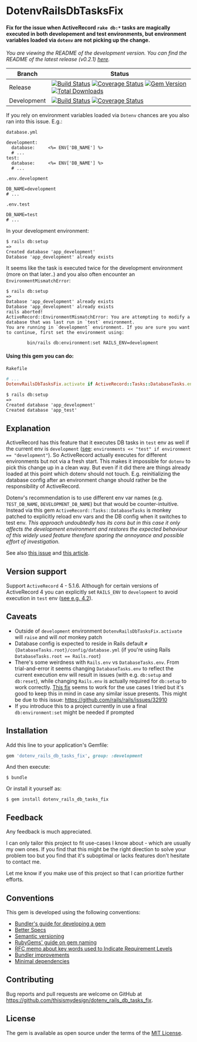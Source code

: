 # DotenvRailsDbTasksFix

#### Fix for the issue when ActiveRecord `rake db:*` tasks are magically executed in both developement and test environments, but environment variables loaded via `dotenv` are not picking up the change.

*You are viewing the README of the development version. You can find the README of the latest release (v0.2.1) [here](https://github.com/thisismydesign/dotenv_rails_db_tasks_fix/releases/tag/v0.2.1).*

| Branch | Status |
| ------ | ------ |
| Release | [![Build Status](https://travis-ci.org/thisismydesign/dotenv_rails_db_tasks_fix.svg?branch=release)](https://travis-ci.org/thisismydesign/dotenv_rails_db_tasks_fix)   [![Coverage Status](https://coveralls.io/repos/github/thisismydesign/dotenv_rails_db_tasks_fix/badge.svg?branch=release)](https://coveralls.io/github/thisismydesign/dotenv_rails_db_tasks_fix?branch=release)   [![Gem Version](https://badge.fury.io/rb/dotenv_rails_db_tasks_fix.svg)](https://badge.fury.io/rb/dotenv_rails_db_tasks_fix)   [![Total Downloads](http://ruby-gem-downloads-badge.herokuapp.com/dotenv_rails_db_tasks_fix?type=total)](https://rubygems.org/gems/dotenv_rails_db_tasks_fix) |
| Development | [![Build Status](https://travis-ci.org/thisismydesign/dotenv_rails_db_tasks_fix.svg?branch=master)](https://travis-ci.org/thisismydesign/dotenv_rails_db_tasks_fix)   [![Coverage Status](https://coveralls.io/repos/github/thisismydesign/dotenv_rails_db_tasks_fix/badge.svg?branch=master)](https://coveralls.io/github/thisismydesign/dotenv_rails_db_tasks_fix?branch=master) |

If you rely on environment variables loaded via `Dotenv` chances are you also ran into this issue. E.g.:

`database.yml`
```
development:
  database:     <%= ENV['DB_NAME'] %>
  # ...
test:
  database:     <%= ENV['DB_NAME'] %>
  # ...
```

`.env.development`
```
DB_NAME=development
# ...
```

`.env.test`
```
DB_NAME=test
# ...
```

In your development environment:

```
$ rails db:setup
=>
Created database 'app_development'
Database 'app_development' already exists
```

It seems like the task is executed twice for the development environment (more on that later..) and you also often encounter an `EnvironmentMismatchError`:

```
$ rails db:setup
=>
Database 'app_development' already exists
Database 'app_development' already exists
rails aborted!
ActiveRecord::EnvironmentMismatchError: You are attempting to modify a database that was last run in `test` environment.
You are running in `development` environment. If you are sure you want to continue, first set the environment using:

        bin/rails db:environment:set RAILS_ENV=development
```

#### Using this gem you can do:

`Rakefile`
```ruby
# ...
DotenvRailsDbTasksFix.activate if ActiveRecord::Tasks::DatabaseTasks.env.eql?("development") # or Rails.env
```

```
$ rails db:setup
=>
Created database 'app_development'
Created database 'app_test'
```

## Explanation

ActiveRecord has this feature that it executes DB tasks in `test` env as well if the current env is `development` ([see](https://github.com/rails/rails/blob/v5.1.5/activerecord/lib/active_record/tasks/database_tasks.rb#L300):
`environments << "test" if environment == "development"`). So ActiveRecord actually executes for different environments but not via a fresh start. This makes it impossible for `dotenv` to pick this change up in a clean way. But even if it did there are things already loaded at this point which dotenv should not touch. E.g. reinitializing the database config after an environment change should rather be the responsibility of ActiveRecord.

Dotenv's recommendation is to use different env var names (e.g. `TEST_DB_NAME`, `DEVELOPMENT_DB_NAME`) but that would be counter-intuitive. Instead via this gem `ActiveRecord::Tasks::DatabaseTasks` is monkey patched to explicitly reload env vars and the DB config when it switches to test env. *This approach undoubtedly has its cons but in this case it only affects the development environment and restores the expected behaviour of this widely used feature therefore sparing the annoyance and possible effort of investigation.*

See also [this issue](https://github.com/thisismydesign/dotenv_rails_db_tasks_fix) and [this article](http://www.zhuwu.me/blog/posts/rake-db-tasks-always-runs-twice-in-development-environment).

## Version support

Support `ActiveRecord` 4 - 5.1.6. Although for certain versions of ActiveRecord 4 you can explicitly set `RAILS_ENV` to `development` to avoid execution in `test` env ([see e.g. 4.2](https://github.com/rails/rails/blob/v4.2.0/activerecord/lib/active_record/tasks/database_tasks.rb#L271)).

## Caveats

- Outside of `development` environment `DotenvRailsDbTasksFix.activate` will `raise` and will _not_ monkey patch
- Database config is expected to reside in Rails default `#{DatabaseTasks.root}/config/database.yml` (if you're using Rails `DatabaseTasks.root == Rails.root`)
- There's some weirdness with `Rails.env` vs `DatabaseTasks.env`. From trial-and-error it seems changing `DatabaseTasks.env` to reflect the current execution env will result in issues (with e.g. `db:setup` and `db:reset`), while changing `Rails.env` is actually required for `db:setup` to work correctly. [This fix](https://github.com/thisismydesign/dotenv_rails_db_tasks_fix/blob/v0.2.0/lib/dotenv_rails_db_tasks_fix.rb#L25-L29) seems to work for the use cases I tried but it's good to keep this in mind in case any similar issue presents. This might be due to this issue: https://github.com/rails/rails/issues/32910
- If you introduce this to a project currently in use a final `db:environment:set` might be needed if prompted

## Installation

Add this line to your application's Gemfile:

```ruby
gem 'dotenv_rails_db_tasks_fix', group: :development
```

And then execute:

    $ bundle

Or install it yourself as:

    $ gem install dotenv_rails_db_tasks_fix

## Feedback

Any feedback is much appreciated.

I can only tailor this project to fit use-cases I know about - which are usually my own ones. If you find that this might be the right direction to solve your problem too but you find that it's suboptimal or lacks features don't hesitate to contact me.

Let me know if you make use of this project so that I can prioritize further efforts.

## Conventions

This gem is developed using the following conventions:
- [Bundler's guide for developing a gem](http://bundler.io/v1.14/guides/creating_gem.html)
- [Better Specs](http://www.betterspecs.org/)
- [Semantic versioning](http://semver.org/)
- [RubyGems' guide on gem naming](http://guides.rubygems.org/name-your-gem/)
- [RFC memo about key words used to Indicate Requirement Levels](https://tools.ietf.org/html/rfc2119)
- [Bundler improvements](https://github.com/thisismydesign/bundler-improvements)
- [Minimal dependencies](http://www.mikeperham.com/2016/02/09/kill-your-dependencies/)

## Contributing

Bug reports and pull requests are welcome on GitHub at https://github.com/thisismydesign/dotenv_rails_db_tasks_fix.

## License

The gem is available as open source under the terms of the [MIT License](https://opensource.org/licenses/MIT).
